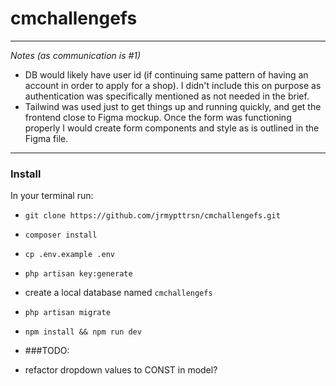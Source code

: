 # cmchallengefs

---

_Notes (as communication is #1)_

-   DB would likely have user id (if continuing same pattern of having an account in order to apply for a shop). I didn't include this on purpose as authentication was specifically mentioned as not needed in the brief.
-   Tailwind was used just to get things up and running quickly, and get the frontend close to Figma mockup. Once the form was functioning properly I would create form components and style as is outlined in the Figma file.

---

### Install

In your terminal run:

-   `git clone https://github.com/jrmypttrsn/cmchallengefs.git`
-   `composer install`
-   `cp .env.example .env`
-   `php artisan key:generate`
-   create a local database named `cmchallengefs`
-   `php artisan migrate`
-   `npm install && npm run dev`

-   ###TODO:

-   refactor dropdown values to CONST in model?
